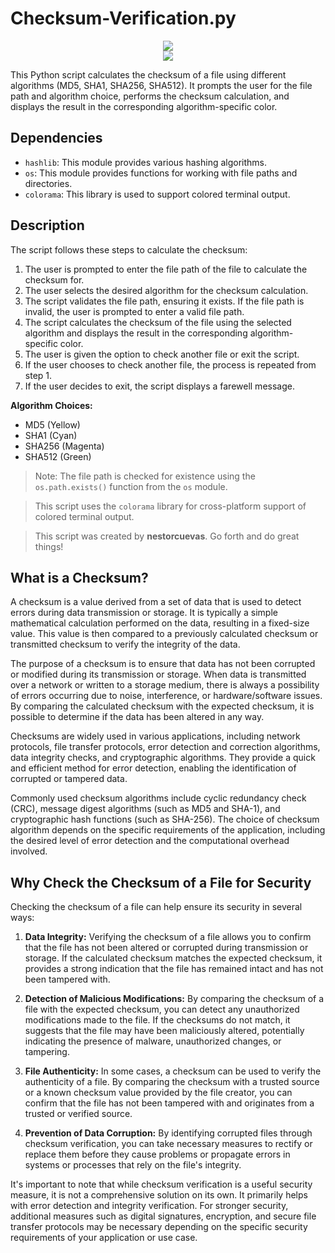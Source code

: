 # Checksum-Verification.py
<div align="center">
<img src="https://img.shields.io/badge/Python-FFD43B?style=for-the-badge&logo=python&logoColor=blue" /><br/>
<img src="https://img.shields.io/badge/Made_by-8comma1-blue" />
</div>



This Python script calculates the checksum of a file using different algorithms (MD5, SHA1, SHA256, SHA512). It prompts the user for the file path and algorithm choice, performs the checksum calculation, and displays the result in the corresponding algorithm-specific color.

## Dependencies

- `hashlib`: This module provides various hashing algorithms.
- `os`: This module provides functions for working with file paths and directories.
- `colorama`: This library is used to support colored terminal output.

## Description

The script follows these steps to calculate the checksum:

1. The user is prompted to enter the file path of the file to calculate the checksum for.
2. The user selects the desired algorithm for the checksum calculation.
3. The script validates the file path, ensuring it exists. If the file path is invalid, the user is prompted to enter a valid file path.
4. The script calculates the checksum of the file using the selected algorithm and displays the result in the corresponding algorithm-specific color.
5. The user is given the option to check another file or exit the script.
6. If the user chooses to check another file, the process is repeated from step 1.
7. If the user decides to exit, the script displays a farewell message.

**Algorithm Choices:**
- MD5 (Yellow)
- SHA1 (Cyan)
- SHA256 (Magenta)
- SHA512 (Green)

> Note: The file path is checked for existence using the `os.path.exists()` function from the `os` module.

> This script uses the `colorama` library for cross-platform support of colored terminal output.

> This script was created by **nestorcuevas**. Go forth and do great things!

## What is a Checksum?

A checksum is a value derived from a set of data that is used to detect errors during data transmission or storage. It is typically a simple mathematical calculation performed on the data, resulting in a fixed-size value. This value is then compared to a previously calculated checksum or transmitted checksum to verify the integrity of the data.

The purpose of a checksum is to ensure that data has not been corrupted or modified during its transmission or storage. When data is transmitted over a network or written to a storage medium, there is always a possibility of errors occurring due to noise, interference, or hardware/software issues. By comparing the calculated checksum with the expected checksum, it is possible to determine if the data has been altered in any way.

Checksums are widely used in various applications, including network protocols, file transfer protocols, error detection and correction algorithms, data integrity checks, and cryptographic algorithms. They provide a quick and efficient method for error detection, enabling the identification of corrupted or tampered data.

Commonly used checksum algorithms include cyclic redundancy check (CRC), message digest algorithms (such as MD5 and SHA-1), and cryptographic hash functions (such as SHA-256). The choice of checksum algorithm depends on the specific requirements of the application, including the desired level of error detection and the computational overhead involved.

## Why Check the Checksum of a File for Security

Checking the checksum of a file can help ensure its security in several ways:

1. **Data Integrity:** Verifying the checksum of a file allows you to confirm that the file has not been altered or corrupted during transmission or storage. If the calculated checksum matches the expected checksum, it provides a strong indication that the file has remained intact and has not been tampered with.

2. **Detection of Malicious Modifications:** By comparing the checksum of a file with the expected checksum, you can detect any unauthorized modifications made to the file. If the checksums do not match, it suggests that the file may have been maliciously altered, potentially indicating the presence of malware, unauthorized changes, or tampering.

3. **File Authenticity:** In some cases, a checksum can be used to verify the authenticity of a file. By comparing the checksum with a trusted source or a known checksum value provided by the file creator, you can confirm that the file has not been tampered with and originates from a trusted or verified source.

4. **Prevention of Data Corruption:** By identifying corrupted files through checksum verification, you can take necessary measures to rectify or replace them before they cause problems or propagate errors in systems or processes that rely on the file's integrity.

It's important to note that while checksum verification is a useful security measure, it is not a comprehensive solution on its own. It primarily helps with error detection and integrity verification. For stronger security, additional measures such as digital signatures, encryption, and secure file transfer protocols may be necessary depending on the specific security requirements of your application or use case.


